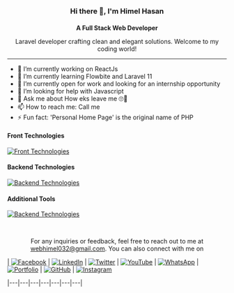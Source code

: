 <div align="center">
  <h3 style="margin-bottom: 4px">Hi there 👋, I'm Himel Hasan</h3>
  <h4 style="margin-bottom: 4px">A Full Stack Web Developer</h4>
  <p>Laravel developer crafting clean and elegant solutions. Welcome to my coding world!</p>
</div>


<hr />

- 🔭 I’m currently working on ReactJs 
- 🌱 I’m currently learning Flowbite and Laravel 11 
- 👯 I’m currently open for work and looking for an internship opportunity
- 🤔 I’m looking for help with Javascript 
- 💬 Ask me about How eks leave me 🙄🙂
- 📫 How to reach me: Call me 
- ⚡ Fun fact: 'Personal Home Page' is the original name of PHP 



#### Front Technologies

[![Front Technologies](https://skillicons.dev/icons?i=html,css,tailwindcss,bootstrap,js,jquery,react)](https://skillicons.dev)

#### Backend Technologies

[![Backend Technologies](https://skillicons.dev/icons?i=php,laravel,mysql)](https://skillicons.dev)


#### Additional Tools

[![Backend Technologies](https://skillicons.dev/icons?i=vscode,git,vite,notion,figma,canva)](https://skillicons.dev)


<br />

<p align="center">For any inquiries or feedback, feel free to reach out to me at <a href="mailto:webhimel032@gmail.com">webhimel032@gmail.com</a>. You can also connect with me on</p>


| [![Facebook](https://img.shields.io/badge/Facebook-grey?style=for-the-badge&logo=facebook)](https://www.facebook.com/webhimel032) | [![LinkedIn](https://img.shields.io/badge/LinkedIn-grey?style=for-the-badge&logo=linkedin)](https://www.linkedin.com/in/himelhasan002) | [![Twitter](https://img.shields.io/badge/Twitter-grey?style=for-the-badge&logo=twitter)](https://twitter.com/himelha) | [![YouTube](https://img.shields.io/badge/YouTube-grey?style=for-the-badge&logo=youtube)](https://www.youtube.com/channel/UCKyMvO7OeKvD31tgsuOallQ) | [![WhatsApp](https://img.shields.io/badge/WhatsApp-grey?style=for-the-badge&logo=whatsapp)](https://wa.me/8801747760521) | [![Portfolio](https://img.shields.io/badge/Portfolio-grey?style=for-the-badge)](https://webhimel.vercel.app) | [![GitHub](https://img.shields.io/badge/GitHub-grey?style=for-the-badge&logo=github)](https://github.com/himelha) | [![Instagram](https://img.shields.io/badge/Instagram-grey?style=for-the-badge&logo=instagram)](https://www.instagram.com/himelha)

|---|---|---|---|---|---|---|


